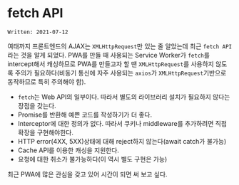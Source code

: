 # fetch API

`Written: 2021-07-12`

여태까지 프론트엔드의 AJAX는 `XMLHttpRequest`만 있는 줄 알았는데 최근 `fetch API`라는 것을 알게 되었다.
PWA를 만들 때 사용되는 Service Worker가 `fetch`를 intercept해서 캐싱하므로 PWA를 만들고자 할 땐 `XMLHttpRequest`를 사용하지 않도록 주의가 필요하다(비동기 통신에 자주 사용되는 `axios`가 `XMLHttpRequest`기반으로 동작하므로 특히 주의해야 함).

- `fetch`는 Web API의 일부이다. 따라서 별도의 라이브러리 설치가 필요하지 않다는 장점을 갖는다.
- Promise를 반환해 예쁜 코드를 작성하기가 더 좋다.
- Interceptor에 대한 정의가 없다. 따라서 쿠키나 middleware를 추가하려면 직접 확장을 구현해야한다.
- HTTP error(4XX, 5XX)상태에 대해 reject하지 않는다(await catch가 불가능)
- Cache API를 이용한 캐싱을 지원한다.
- 요청에 대한 취소가 불가능하다(이 역시 별도 구현은 가능)

최근 PWA에 많은 관심을 갖고 있어 시간이 되면 써 보고 싶다.
